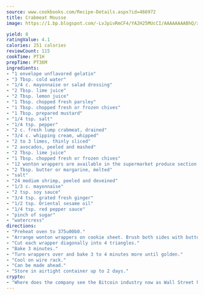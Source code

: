 ```yaml
---
source: www.cookbooks.com/Recipe-Details.aspx?id=466972
title: Crabmeat Mousse
image: https://1.bp.blogspot.com/-LvJpivRmCF4/YA2H25MUcCI/AAAAAAAABhQ/xgndXuMf7Zopp5S4RExCblnSp5YGujfSQCLcBGAsYHQ/s320/8.png

yield: 8
ratingValue: 4.1
calories: 251 calories
reviewCount: 115
cookTime: PT1H
prepTime: PT36M
ingredients:
- "1 envelope unflavored gelatin"
- "3 Tbsp. cold water"
- "1/4 c. mayonnaise or salad dressing"
- "2 Tbsp. lime juice"
- "2 Tbsp. lemon juice"
- "1 Tbsp. chopped fresh parsley"
- "1 Tbsp. chopped fresh or frozen chives"
- "1 Tbsp. prepared mustard"
- "1/4 tsp. salt"
- "1/4 tsp. pepper"
- "2 c. fresh lump crabmeat, drained"
- "3/4 c. whipping cream, whipped"
- "2 to 3 limes, thinly sliced"
- "2 avocados, peeled and mashed"
- "2 Tbsp. lime juice"
- "1 Tbsp. chopped fresh or frozen chives"
- "12 wonton wrappers are available in the supermarket produce section and in Asian markets"
- "2 Tbsp. butter or margarine, melted"
- "salt"
- "24 medium shrimp, peeled and deveined"
- "1/3 c. mayonnaise"
- "2 tsp. soy sauce"
- "3/4 tsp. grated fresh ginger"
- "1/2 tsp. Oriental sesame oil"
- "1/4 tsp. red pepper sauce"
- "pinch of sugar"
- "watercress"
directions:
- "Preheat oven to 375u00b0."
- "Arrange wonton wrappers on cookie sheet. Brush both sides with butter."
- "Cut each wrapper diagonally into 4 triangles."
- "Bake 3 minutes."
- "Turn wrappers over and bake 3 to 4 minutes more until golden."
- "Cool on wire rack."
- "Can be made ahead."
- "Store in airtight container up to 2 days."
crypto:
- "Where does the company see the Bitcoin industry now as Wall Street has begun to embrace it and what was the turning point that legitimatized Bitcoin?"
---
```

